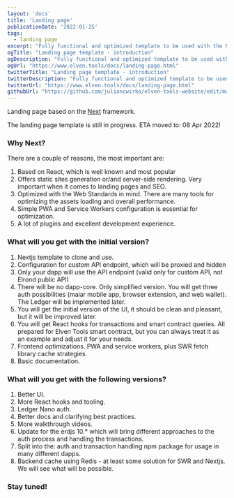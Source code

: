 ```yaml
---
layout: 'docs'
title: 'Landing page'
publicationDate: '2022-01-25'
tags:
  - landing page
excerpt: "Fully functional and optimized template to be used with the Next framework."
ogTitle: "Landing page template - introduction"
ogDescription: "Fully functional and optimized template to be used with the Next framework."
ogUrl: "https://www.elven.tools/docs/landing-page.html"
twitterTitle: "Landing page template - introduction"
twitterDescription: "Fully functional and optimized template to be used with the Next framework."
twitterUrl: "https://www.elven.tools/docs/landing-page.html"
githubUrl: "https://github.com/juliancwirko/elven-tools-website/edit/main/src/docs/landing-page.md"
---
```


Landing page based on the [Next](https://nextjs.org/) framework.

<div class="docs-info-box">
  The landing page template is still in progress. ETA moved to: 08 Apr 2022!
</div>

### Why Next?

There are a couple of reasons, the most important are:

1. Based on React, which is well known and most popular
2. Offers static sites generation or/and server-side rendering. Very important when it comes to landing pages and SEO.
3. Optimized with the Web Standards in mind. There are many tools for optimizing the assets loading and overall performance.
4. Simple PWA and Service Workers configuration is essential for optimization.
5. A lot of plugins and excellent development experience.

### What will you get with the initial version?

1. Nextjs template to clone and use.
2. Configuration for custom API endpoint, which will be proxied and hidden
3. Only your dapp will use the API endpoint (valid only for custom API, not Elrond public API)
4. There will be no dapp-core. Only simplified version. You will get three auth possibilities (maiar mobile app, browser extension, and web wallet). The Ledger will be implemented later.
5. You will get the initial version of the UI, it should be clean and pleasant, but it will be improved later.
6. You will get React hooks for transactions and smart contract queries. All prepared for Elven Tools smart contract, but you can always treat it as an example and adjust it for your needs.
7. Frontend optimizations. PWA and service workers, plus SWR fetch library cache strategies.
8. Basic documentation.

### What will you get with the following versions?

1. Better UI.
2. More React hooks and tooling.
3. Ledger Nano auth.
4. Better docs and clarifying best practices.
5. More walkthrough videos.
6. Update for the erdjs 10.* which will bring different approaches to the auth process and handling the transactions.
6. Split into the: auth and transaction handling npm package for usage in many different dapps.
7. Backend cache using Redis - at least some solution for SWR and Nextjs. We will see what will be possible.

### Stay tuned!
